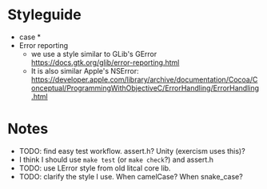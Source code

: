 # Styleguide

* case
  * 
* Error reporting
    * we use a style similar to GLib's GError https://docs.gtk.org/glib/error-reporting.html
    * It is also similar Apple's NSError: https://developer.apple.com/library/archive/documentation/Cocoa/Conceptual/ProgrammingWithObjectiveC/ErrorHandling/ErrorHandling.html


# Notes
* TODO: find easy test workflow. assert.h? Unity (exercism uses this)?
* I think I should use `make test` (or `make check`?) and assert.h
* TODO: use LError style from old litcal core lib.
* TODO: clarify the style I use. When camelCase? When snake\_case?
